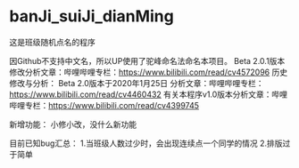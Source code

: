 # banJi_suiJi_dianMing
这是班级随机点名的程序

因Github不支持中文名，所以UP使用了驼峰命名法命名本项目。
Beta 2.0.1版本修改分析文章：哔哩哔哩专栏：https://www.bilibili.com/read/cv4572096
历史修改与分析：
Beta 2.0版本于2020年1月25日 分析文章：哔哩哔哩专栏：https://www.bilibili.com/read/cv4460432
有关本程序v1.0版本分析文章：哔哩哔哩专栏：https://www.bilibili.com/read/cv4399745

新增功能：
小修小改，没什么新功能

目前已知bug汇总：
1.当班级人数过少时，会出现连续点一个同学的情况
2.排版过于简单